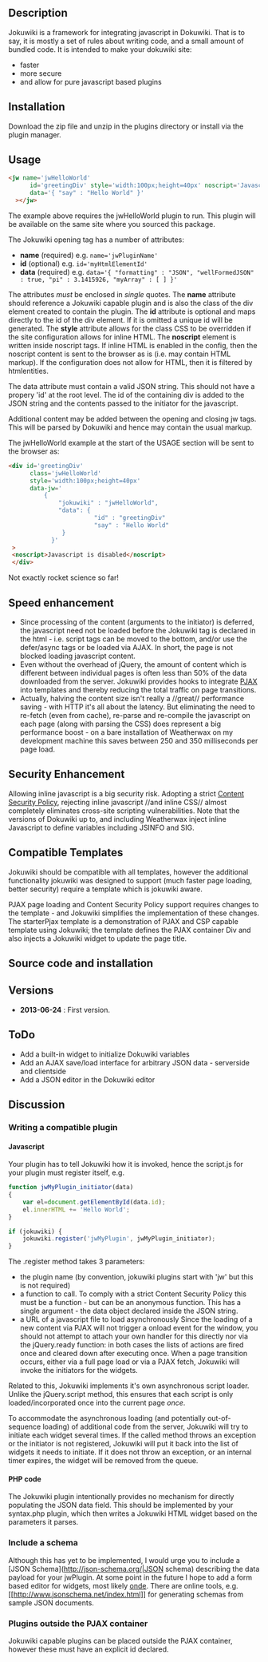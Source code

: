 ## Description ##

Jokuwiki is a framework for integrating javascript in Dokuwiki. That is to say, it is mostly a set of rules about writing code, and a small amount of bundled code. It is intended to make your dokuwiki site:
 * faster
 * more secure
 * and allow for pure javascript based plugins

## Installation ##
Download the zip file and unzip in the plugins directory or install via the plugin manager.

## Usage ##

```html
<jw name='jwHelloWorld'
      id='greetingDiv' style='width:100px;height=40px' noscript='Javascript is disabled'
      data='{ "say" : "Hello World" }'
  ></jw>
```
The example above requires the jwHelloWorld plugin to run. This plugin will be available on the same site where you sourced this package.

The Jokuwiki opening tag has a number of attributes:
* **name** (required) e.g. `name='jwPluginName'`
* **id** (optional) e.g. `id='myHtmlElementId'`
* **data** (required) e.g.  `data='{ "formatting" : "JSON", "wellFormedJSON" : true, "pi" : 3.1415926, "myArray" : [ ] }'`

The attributes *must* be enclosed in *single* quotes. The **name** attribute should reference a Jokuwiki capable plugin and is also the class of the div element created to contain the plugin. The **id** attribute is optional and maps directly to the id of the div element. If it is omitted a unique id will be generated. The **style** attribute allows for the class CSS to be overridden if the site configuration allows for inline HTML. The **noscript** element is written inside noscript tags. If inline HTML is enabled in the config, then the noscript content is sent to the browser as is (i.e. may contain HTML markup). If the configuration does not allow for HTML, then it is filtered by htmlentities.

The data attribute must contain a valid JSON string. This should not have a propery 'id' at the root level. The id of the containing div is added to the JSON string and the contents passed to the initiator for the javascript.

Additional content may be added between the opening and closing jw tags. This will be parsed by Dokuwiki and hence may contain the usual markup.

The jwHelloWorld example at the start of the USAGE section  will be sent to the browser as:
```html
<div id='greetingDiv'
      class='jwHelloWorld'
      style='width:100px;height=40px'
      data-jw='
          {
              "jokuwiki" : "jwHelloWorld",
              "data": {
                        "id" : "greetingDiv"
                        "say" : "Hello World"
               }
            }'
 >
 <noscript>Javascript is disabled</noscript>
 </div>
```

Not exactly rocket science so far! 

## Speed enhancement ##

 - Since processing of the content (arguments to the initiator) is deferred, the javascript need not be loaded before the Jokuwiki tag is declared in the html - i.e. script tags can be moved to the bottom, and/or use the defer/async tags or be loaded via AJAX. In short, the page is not blocked loading javascript content.
 - Even without the overhead of jQuery, the amount of content which is different between individual pages is often less than 50% of the data downloaded from the server. Jokuwiki provides hooks to integrate [PJAX](https://github.com/defunkt/jquery-pjax) into templates and thereby reducing the total traffic on page transitions.
 - Actually, halving the content size isn't really a //great// performance saving - with HTTP it's all about the latency. But eliminating the need to re-fetch (even from cache), re-parse and re-compile the javascript on each page (along with parsing the CSS) does represent a big performance boost - on a bare installation of Weatherwax on my development machine this saves between 250 and 350 milliseconds per page load.

## Security Enhancement ##

Allowing inline javascript is a big security risk. Adopting a strict [Content Security Policy](https://developer.chrome.com/extensions/contentSecurityPolicy.html), rejecting inline javascript //and inline CSS// almost completely eliminates cross-site scripting vulnerabilities. Note that the versions of Dokuwiki up to, and including Weatherwax inject inline Javascript to define variables including JSINFO and SIG.

## Compatible Templates ##

Jokuwiki should be compatible with all templates, however the additional functionality jokuwiki was designed to support (much faster page loading, better security) require a template which is jokuwiki aware.

PJAX page loading and Content Security Policy support requires changes to the template - and Jokuwiki simplifies the implementation of these changes. The starterPjax template is a demonstration of PJAX and CSP capable template using Jokuwiki; the template defines the PJAX container Div and also injects a Jokuwiki widget to update the page title.
 
## Source code and installation ##


## Versions ##

  * **2013-06-24** : First version.

## ToDo ##

 * Add a built-in widget to initialize Dokuwiki variables
 * Add  an AJAX save/load interface for arbitrary JSON data - serverside and clientside
 * Add a JSON editor in the Dokuwiki editor


## Discussion ##
### Writing a compatible plugin ###
#### Javascript ####
Your plugin has to tell Jokuwiki how it is invoked, hence the script.js for your plugin must register itself, e.g.
```javascript
function jwMyPlugin_initiator(data)
{
    var el=document.getElementById(data.id);
    el.innerHTML += 'Hello World';
}

if (jokuwiki) {
    jokuwiki.register('jwMyPlugin', jwMyPlugin_initiator);
}
```

The .register method takes 3 parameters:
 * the plugin name (by convention, jokuwiki plugins start with 'jw' but this is not required)
 * a function to call. To comply with a strict Content Security Policy this must be a function - but can be an anonymous function. This has a single argument - the data object declared inside the JSON string.
 * a URL of a javascript file to load asynchronously
Since the loading of a new content via PJAX will not trigger a onload event for the window, you should not attempt to attach your own handler for this directly nor via the jQuery.ready function: in both cases the lists of actions are fired once and cleared down after executing once. When a page transition occurs, either via a full page load or via a PJAX fetch, Jokuwiki will invoke the initiators for the widgets.

Related to this, Jokuwiki implements it's own asynchronous script loader. Unlike the jQuery.script method, this ensures that each script is only loaded/incorporated once into the current page *once*.

To accommodate the asynchronous loading (and potentially out-of-sequence loading) of additional code from the server, Jokuwiki will try to initiate each widget several times. If the called method throws an exception or the initiator is not registered, Jokuwiki will put it back into the list of widgets it needs to initiate. If it does not throw an exception, or an internal timer expires, the widget will be removed from the queue.

#### PHP code ####
The Jokuwiki plugin intentionally provides no mechanism for directly populating the JSON data field. This should be implemented by your syntax.php plugin, which then writes a Jokuwiki HTML widget based on the parameters it parses.
### Include a schema ###
Although this has yet to be implemented, I would urge you to include a [JSON Schema](http://json-schema.org/|JSON schema) describing the data payload for your jwPlugin. At some point in the future I hope to add a form based editor for widgets, most likely [onde](http://exavolt.github.io/onde/). There are online tools, e.g. [[http://www.jsonschema.net/index.html]] for generating schemas from sample JSON documents.

### Plugins outside the PJAX container ###
Jokuwiki capable plugins can be placed outside the PJAX container, however these must have an explicit id declared.
